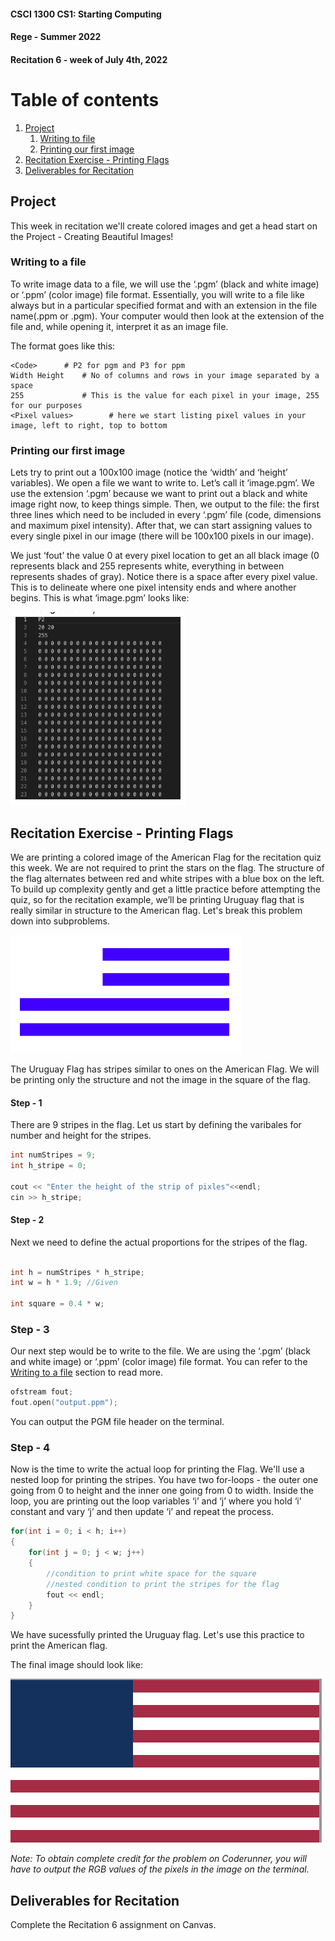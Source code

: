 #### **CSCI 1300 CS1: Starting Computing**
#### **Rege - Summer 2022**
#### **Recitation 6 - week of July 4th, 2022**

# Table of contents
1. [Project](#project)
    1. [Writing to file](#filewriting)
    2. [Printing our first image](#first)
2. [Recitation Exercise - Printing Flags](#flag)
3. [Deliverables for Recitation](#deliverables)

## Project <a name="project"></a>
This week in recitation we'll create colored images and get a head start on the Project - Creating Beautiful Images!

### Writing to a file <a name="filewriting"></a>
To write image data to a file, we will use the ‘.pgm’ (black and white image) or ‘.ppm’ (color image) file format.
Essentially, you will write to a file like always but in a particular specified format and with an extension in the file name(.ppm or .pgm). Your computer would then look at the extension of the file and, while opening it, interpret it as an image file. 

The format goes like this:
````
<Code>      # P2 for pgm and P3 for ppm
Width Height    # No of columns and rows in your image separated by a space
255             # This is the value for each pixel in your image, 255 for our purposes
<Pixel values>        # here we start listing pixel values in your image, left to right, top to bottom  
````

### Printing our first image <a name="first"></a>
Lets try to print out a 100x100 image (notice the ‘width’ and ‘height’ variables). We open a file we want to write to. Let’s call it ‘image.pgm’. We use the extension ‘.pgm’ because we want to print out a black and white image right now, to keep things simple. 
Then, we output to the file: the first three lines which need to be included in every ‘.pgm’ file (code, dimensions and maximum pixel intensity). After that, we can start assigning values to every single pixel in our image (there will be 100x100 pixels in our image). 

We just ‘fout’ the value 0 at every pixel location to get an all black image (0 represents black and 255 represents white, everything in between represents shades of gray). Notice there is a space after every pixel value. This is to delineate where one pixel intensity ends and where another begins.
This is what ‘image.pgm’ looks like:

![blackWhite](images/black_white.png)

## Recitation Exercise - Printing Flags <a name="flag"></a>
We are printing a colored image of the American Flag for the recitation quiz this week. We are not required to print the stars on the flag. The structure of the flag alternates between red and white stripes with a blue box on the left. 
To build up complexity gently and get a little practice before attempting the quiz, so for the recitation example, we’ll be printing Uruguay flag that is really similar in structure to the American flag. 
Let's break this problem down into subproblems.

![flag](images/flag.png)

The Uruguay Flag has stripes similar to ones on the American Flag. We will be printing only the structure and not the image in the square of the flag. 

#### Step - 1
There are 9 stripes in the flag. Let us start by defining the varibales for number and height for the stripes. 
```cpp
int numStripes = 9;
int h_stripe = 0;

cout << "Enter the height of the strip of pixles"<<endl;
cin >> h_stripe;
```

#### Step - 2
Next we need to define the actual proportions for the stripes of the flag. 
```cpp
​
int h = numStripes * h_stripe;
int w = h * 1.9; //Given 
​
int square = 0.4 * w; 
```

### Step - 3
Our next step would be to write to the file. We are using the ‘.pgm’ (black and white image) or ‘.ppm’ (color image) file format.
You can refer to the [Writing to a file](#filewriting") section to read more. 
```cpp
ofstream fout;
fout.open("output.ppm");
```
You can output the PGM file header on the terminal. 

### Step - 4
Now is the time to write the actual loop for printing the Flag. We'll use a nested loop for printing the stripes. 
You have two for-loops - the outer one going from 0 to height and the inner one going from 0 to width. Inside the loop, you are printing out the loop variables ‘i’ and ‘j’ where you hold ‘i’ constant and vary ‘j’ and then update ‘i’ and repeat the process. 
```cpp
for(int i = 0; i < h; i++)
{
    for(int j = 0; j < w; j++)
    {
        //condition to print white space for the square
        //nested condition to print the stripes for the flag
        fout << endl;
    }
}
```

We have sucessfully printed the Uruguay flag. Let's use this practice to print the American flag.

The final image should look like:

![rec_flag](images/rec_flag.png)

*Note: To obtain complete credit for the problem on Coderunner, you will have to output the RGB values of the pixels in the image on the terminal.*

## Deliverables for Recitation <a name="deliverables"></a>
Complete the Recitation 6 assignment on Canvas.




